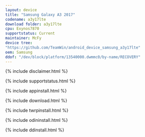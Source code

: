 ```yaml
--- 
layout: device
title: "Samsung Galaxy A3 2017"
codename: a3y17lte
download folder: a3y17lte
cpu: Exynos7870
supportstatus: Current
maintainer: McFy
device tree:
"https://github.com/TeamWin/android_device_samsung_a3y17lte"
oem: Samsung
ddof: "/dev/block/platform/13540000.dwmmc0/by-name/RECOVERY"
---
```


{% include disclaimer.html %}

{% include supportstatus.html %}

{% include appinstall.html %}

{% include download.html %}

{% include twrpinstall.html %}

{% include odininstall.html %}

{% include ddinstall.html %}

